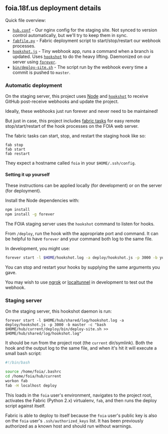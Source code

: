 ## foia.18f.us deployment details

Quick file overview:

* [`hub.conf`](hub.conf) - Our nginx config for the staging site. Not synced to version control automatically, but we'll try to keep them in sync.
* [`fabfile.py`](fabfile.py) - Fabric deployment script to start/stop/restart our webhook processes.
* [`hookshot.js`](hookshot.js) - Tiny webhook app, runs a command when a branch is updated. Uses [`hookshot`](https://github.com/coreh/hookshot) to do the heavy lifting. Daemonized on our server using [`forever`](https://github.com/nodejitsu/forever).
* [`bin/deploy-site.sh`](bin/deploy-site.sh) - The script run by the webhook every time a commit is pushed to `master`.

### Automatic deployment

On the staging server, this project uses [Node](http://nodejs.org) and [`hookshot`](https://github.com/coreh/hookshot) to receive GitHub post-receive webhooks and update the project.

Ideally, these webhooks just run forever and never need to be maintained!

But just in case, this project includes [fabric tasks](http://www.fabfile.org/) for easy remote stop/start/restart of the hook processes on the FOIA web server.

The fabric tasks can start, stop, and restart the staging hook like so:

```
fab stop
fab start
fab restart
```

They expect a hostname called `foia` in your `$HOME/.ssh/config`.

#### Setting it up yourself

These instructions can be applied locally (for development) or on the server (for deployment).

Install the Node dependencies with:

```bash
npm install
npm install -g forever
```

The FOIA staging server uses the `hookshot` command to listen for hooks.

From `/deploy`, run the hook with the appropriate port and command. It can be helpful to have `forever` and your command both log to the same file.

In development, you might use:

```bash
forever start -l $HOME/hookshot.log -a deploy/hookshot.js -p 3000 -b your-branch -c "cd $HOME/foia/hub && git pull && jekyll build >> $HOME/hookshot.log"
```

You can stop and restart your hooks by supplying the same arguments you gave.

You may wish to use [ngrok](https://ngrok.com/) or [localtunnel](https://localtunnel.me/) in development to test out the webhook.

### Staging server

On the staging server, this hookshot daemon is run:

```
forever start -l $HOME/hub/shared/log/hookshot.log -a deploy/hookshot.js -p 3000 -b master -c "bash $HOME/hub/current/deploy/bin/deploy-site.sh >> $HOME/hub/shared/log/hookshot.log"
```

It should be run from the project root (the `current` dir/symlink). Both the hook and the output log to the same file, and when it's hit it will execute a small bash script:

```bash
#!/bin/bash

source /home/foia/.bashrc
cd /home/foia/hub/current
workon fab
fab -H localhost deploy
```

This loads in the `foia` user's environment, navigates to the project root, activates the Fabric (Python 2.x) virtualenv, `fab`, and then runs the deploy script against itself.

Fabric is able to deploy to itself because the `foia` user's public key is also on the `foia` user's `.ssh/authorized_keys` list. It has been previously authorized as a known host and should run without warnings.


